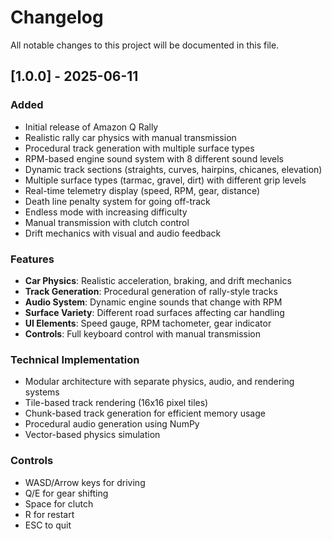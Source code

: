 # Changelog

All notable changes to this project will be documented in this file.

## [1.0.0] - 2025-06-11

### Added
- Initial release of Amazon Q Rally
- Realistic rally car physics with manual transmission
- Procedural track generation with multiple surface types
- RPM-based engine sound system with 8 different sound levels
- Dynamic track sections (straights, curves, hairpins, chicanes, elevation)
- Multiple surface types (tarmac, gravel, dirt) with different grip levels
- Real-time telemetry display (speed, RPM, gear, distance)
- Death line penalty system for going off-track
- Endless mode with increasing difficulty
- Manual transmission with clutch control
- Drift mechanics with visual and audio feedback

### Features
- **Car Physics**: Realistic acceleration, braking, and drift mechanics
- **Track Generation**: Procedural generation of rally-style tracks
- **Audio System**: Dynamic engine sounds that change with RPM
- **Surface Variety**: Different road surfaces affecting car handling
- **UI Elements**: Speed gauge, RPM tachometer, gear indicator
- **Controls**: Full keyboard control with manual transmission

### Technical Implementation
- Modular architecture with separate physics, audio, and rendering systems
- Tile-based track rendering (16x16 pixel tiles)
- Chunk-based track generation for efficient memory usage
- Procedural audio generation using NumPy
- Vector-based physics simulation

### Controls
- WASD/Arrow keys for driving
- Q/E for gear shifting
- Space for clutch
- R for restart
- ESC to quit
